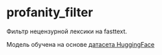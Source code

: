 # profanity_filter
Фильтр нецензурной лексики на fasttext.

Модель обучена на основе [датасета HuggingFace](https://huggingface.co/datasets/textdetox/multilingual_toxicity_dataset)
